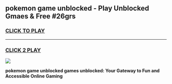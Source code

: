 
## pokemon game unblocked - Play Unblocked Gmaes & Free #26grs
<h3>
<a href="https://premium.freeplayer.one?title=pokemon_game_unblocked&ref=01M">CLICK TO PLAY</a></h3>
<hr>

<h3>
<a href="https://premium.freeplayer.one?title=pokemon_game_unblocked&ref=01M">CLICK 2 PLAY</a>
  
</h3>

<a href="https://premium.freeplayer.one?title=pokemon_game_unblocked&ref=01M"><img src="https://clearcache.store/games.png"></a>


**pokemon game unblocked games unblocked: Your Gateway to Fun and Accessible Online Gaming**
